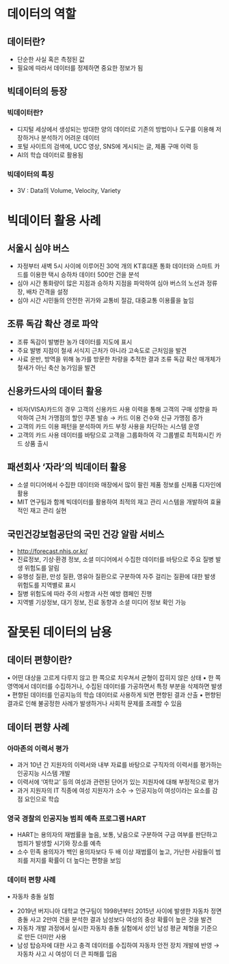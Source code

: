 # 데이터의 역할
## 데이터란?
- 단순한 사실 혹은 측정된 값
- 필요에 따라서 데이터를 정제하면 중요한 정보가 됨
## 빅데이터의 등장
### 빅데이터란?
- 디지털 세상에서 생성되는 방대한 양의 데이터로 기존의 방법이나 도구를 이용해 저장하거나 분석하기 어려운 데이터
- 포털 사이트의 검색에, UCC 영상, SNS에 게시되는 글, 제품 구매 이력 등
- AI의 학습 데이터로 활용됨
### 빅데이터의 특징
- 3V : Data의 Volume, Velocity, Variety
# 빅데이터 활용 사례

## 서울시 심야 버스
 - 자정부터 새벽 5시 사이에 이루어진 30억 개의 KT휴대폰 통화 데이터와 스마트 카드를 이용한 택시 승하차 데이터 500만 건을 분석
 - 심야 시간 통화량이 많은 지점과 승하차 지점을 파악하여 심야 버스의 노선과 정류장, 배차 간격을 설정
 - 심야 시간 시민들의 안전한 귀가와 교통비 절감, 대중교통 이용률을 높임
## 조류 독감 확산 경로 파악
 - 조류 독감이 발병한 농가 데이터를 지도에 표시
 - 주요 발병 지점이 철새 서식지 근처가 아니라 고속도로 근처임을 발견
 - 사료 운반, 방역을 위해 농가를 방문한 차량을 추적한 결과 조류 독감 확산 매개체가 철새가 아닌 축산 농가임을 발견
## 신용카드사의 데이터 활용
 - 비자(VISA)카드의 경우 고객의 신용카드 사용 이력을 통해 고객의 구매 성향을 파악하여 근처 가맹점의 할인 쿠폰 발송 →  카드 이용 건수와 신규 가맹점 증가
 - 고객의 카드 이용 패턴을 분석하여 카드 부정 사용을 차단하는 시스템 운영
 - 고객의 카드 사용 데이터를 바탕으로 고객을 그룹화하여 각 그룹별로 최적화시킨 카드 상품 출시
## 패션회사 ‘자라’의 빅데이터 활용
 - 소셜 미디어에서 수집한 데이터와 매장에서 많이 팔린 제품 정보를 신제품 디자인에 활용
 - MIT 연구팀과 함께 빅데이터를 활용하여 최적의 재고 관리 시스템을 개발하여 효율적인 재고 관리 실현
## 국민건강보험공단의 국민 건강 알람 서비스
 - http://forecast.nhis.or.kr/
 - 진료정보, 기상·환경 정보, 소셜 미디어에서 수집한 데이터를 바탕으로 주요 질병 발생 위험도를 알림
 - 유행성 질환, 만성 질환, 영유아 질환으로 구분하여 자주 걸리는 질환에 대한 발생 위험도를 지역별로 표시
 - 질병 위험도에 따라 주의 사항과 사전 예방 캠페인 진행
 - 지역별 기상정보, 대기 정보, 진료 동향과 소셜 미디어 정보 확인 가능

# 잘못된 데이터의 남용

## 데이터 편향이란?
▪ 어떤 대상을 고르게 다루지 않고 한 쪽으로 치우쳐서 균형이 잡히지 않은 상태
▪ 한 쪽 영역에서 데이터를 수집하거나, 수집된 데이터를 가공하면서 특정 부분을 삭제하면 발생
▪ 편향된 데이터를 인공지능의 학습 데이터로 사용하게 되면 편향된 결과 산출
▪ 편향된 결과로 인해 불공정한 사례가 발생하거나 사회적 문제를 초래할 수 있음
## 데이터 편향 사례
### 아마존의 이력서 평가
 - 과거 10년 간 지원자의 이력서와 내부 자료를 바탕으로 구직자의 이력서를 평가하는 인공지능 시스템 개발
 - 이력서에 ‘여학교’ 등의 여성과 관련된 단어가 있는 지원자에 대해 부정적으로 평가
 - 과거 지원자의 IT 직종에 여성 지원자가 소수 → 인공지능이 여성이라는 요소를 감점 요인으로 학습
### 영국 경찰의 인공지능 범죄 예측 프로그램 HART
 - HART는 용의자의 재범률을 높음, 보통, 낮음으로 구분하여 구금 여부를 판단하고 범죄가 발생할 시기와 장소를 예측
 - 소수 민족 용의자가 백인 용의자보다 두 배 이상 재범률이 높고, 가난한 사람들이 범죄를 저지를 확률이 더 높다는 편향을 보임
### 데이터 편향 사례
▪ 자동차 충돌 실험
 - 2019년 버지니아 대학교 연구팀이 1998년부터 2015년 사이에 발생한 자동차 정면 충돌 사고 2만여 건을 분석한 결과 남성보다 여성의 중상 확률이 높은 것을 발견
 - 자동차 개발 과정에서 실시한 자동차 충돌 실험에서 성인 남성 평균 체형을 기준으로 만든 더미만 사용
 - 남성 탑승자에 대한 사고 충격 데이터를 수집하여 자동차 안전 장치 개발에 반영 → 자동차 사고 시 여성이 더 큰 피해를 입음